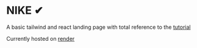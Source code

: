 # NIKE ✔

A basic tailwind and react landing page with total reference to the [tutorial](https://youtu.be/tS7upsfuxmo?si=jlsOd0NjPu3RtY44)

Currently hosted on [render](https://nike-template.onrender.com)

